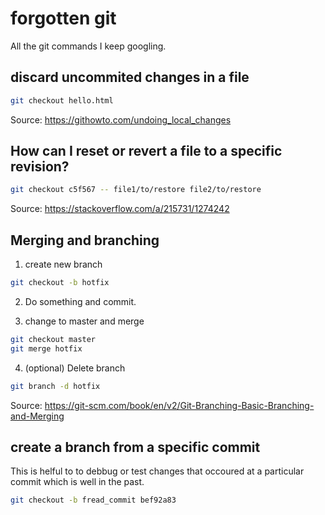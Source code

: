 # forgotten git

All the git commands I keep googling.


## discard uncommited changes in a file

```bash
git checkout hello.html
```
Source: https://githowto.com/undoing_local_changes


## How can I reset or revert a file to a specific revision?

```bash
git checkout c5f567 -- file1/to/restore file2/to/restore
```
Source: https://stackoverflow.com/a/215731/1274242

## Merging and branching

1. create new branch

```bash
git checkout -b hotfix
```

2. Do something and commit.

3. change to master and merge

```bash
git checkout master
git merge hotfix
```

4. (optional) Delete branch

```bash
git branch -d hotfix
```

Source: https://git-scm.com/book/en/v2/Git-Branching-Basic-Branching-and-Merging

## create a branch from a specific commit

This is helful to to debbug or test changes that occoured at a particular commit which is well in the past.

```bash
git checkout -b fread_commit bef92a83
```
